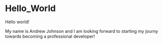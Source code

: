# Hello_World
Hello world!

My name is Andrew Johnson and I am looking forward to starting my journy towards becoming a professional developer!
